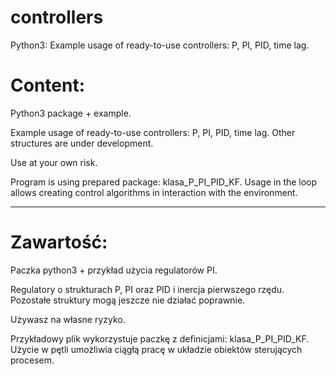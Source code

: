 # controllers
Python3: Example usage of ready-to-use controllers: P, PI, PID, time lag.


# Content:

Python3 package + example.

Example usage of ready-to-use controllers: P, PI, PID, time lag. Other structures are under development.

Use at your own risk.

Program is using  prepared package: klasa_P_PI_PID_KF.
Usage in the loop allows creating control algorithms in interaction with the environment.

--------------------------------------------------

# Zawartość:

Paczka python3 + przykład użycia regulatorów PI.

Regulatory o strukturach P, PI oraz PID i inercja pierwszego rzędu. Pozostałe struktury mogą jeszcze nie działać poprawnie. 

Używasz na własne ryzyko.

Przykładowy plik wykorzystuje paczkę z definicjami: klasa_P_PI_PID_KF.
Użycie w pętli umożliwia ciągłą pracę w układzie obiektów sterujących procesem.
